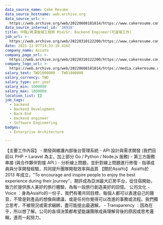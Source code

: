 ```yaml
---
data_source_name: Cake Resume
data_source_hostname: web.archive.org
data_source_url: >-
  https://web.archive.org/web/20220608181814/https://www.cakeresume.com/jobs/categories/it?locale=zh-CN
data_source_internal_id: '34918'
title: 中階/資深後端工程師 Mid/Sr. Backend Engineer(可遠端工作)
job_url: >-
  https://web.archive.org/web/20220310122200/https://www.cakeresume.com/companies/asiayo/jobs/senior-backend-engineer-can-work-remotely
date: 2021-12-07T14:33:19.416Z
company_name: AsiaYo
company_page_url: >-
  https://web.archive.org/web/20220310122200/https://www.cakeresume.com/companies/asiayo
company_logo_url: >-
  https://web.archive.org/web/20220608181814/https://media.cakeresume.com/image/upload/s--iX5fLhKS--/c_pad,fl_png8,h_200,w_200/v1615457959/ebd5fdfpgtabrmieoidu.png
salary_text: TWD1000000 - TWD1800000
salary_currency: TWD
salary_type: per_year
salary_min: 1000000
salary_max: 1800000
location_list: []
job_tags:
  - backend
  - Backend Development
  - Back-End
  - backend engineer
  - Software Engineering
badges:
  - Enterprise Architecture

---
```


【主要工作內容】 - 開發與維護內部後台管理系統 - API 設計與需求開發 (我們目前以 PHP + Laravel 為主，加上部分 Go / Python / Node.js 服務) - 第三方服務串接 (與合作夥伴對接 API ) - 分析線上問題，並針對線上問題進行修復 - 指導成員與分享開發經驗，共同提升團隊開發效率與品質 【關於AsiaYo】 AsiaYo於 2013 年成立，"To encourage and inspire people to enjoy the best experience during their journey"，期許成為亞洲最大訂房平台，從住宿開始，致力於提供旅人美好的旅行體驗，為每一段旅行創造美好的回憶。 公司文化 - Voice ：身為AsiaYo的一份子，我們有著共同目標，每個人都可以表達自己的聲音，不管是對產品的想像與建議，或是任何你覺得可以改進的事務或流程。我們獨立思考，不被現況或需求綑綁，盡可能提出最適解。 - Transparency ：因為在乎，所以想了解。公司的各項決策都希望能讓團隊成員理解背後的原因或思考邏輯，進而一起努力。